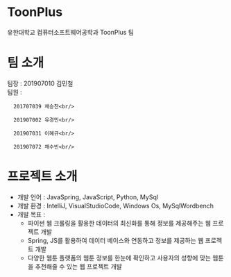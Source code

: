 # ToonPlus
유한대학교 컴퓨터소프트웨어공학과 ToonPlus 팀<br/>
# 팀 소개
팀장 : 201907010 김민철<br/>
팀원 : <br/>

      201707039 채승찬<br/>
      
      201907002 유경민<br/>
      
      201907031 이혜규<br/>
      
      201907072 채수빈<br/>

# 프로젝트 소개
* 개발 언어 : JavaSpring, JavaScript, Python, MySql
* 개발 환경 : IntelliJ, VisualStudioCode, Windows Os, MySqlWordbench
* 개발 목표 :
  * 파이썬 웹 크롤링을 활용한 데이터의 최신화를 통해 정보를 제공해주는 웹 프로젝트 개발
  * Spring, JS를 활용하여 데이터 베이스와 연동하고 정보를 제공하는 웹 프로젝트 개발
  * 다양한 웹툰 플랫폼의 웹툰 정보를 한눈에 확인하고 사용자의 성향에 맞는 웹툰을 추천해줄 수 있는 웹 프로젝트 개발
